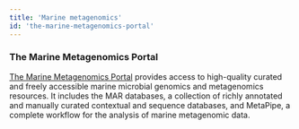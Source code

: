 ```yaml
---
title: 'Marine metagenomics'
id: 'the-marine-metagenomics-portal'
---
```


### The Marine Metagenomics Portal

[The Marine Metagenomics Portal](https://mmp.sfb.uit.no) provides access to high-quality curated and freely accessible marine microbial genomics and metagenomics resources. It includes the MAR databases, a collection of richly annotated and manually curated contextual and sequence databases, and MetaPipe, a complete workflow for the analysis of marine metagenomic data.
